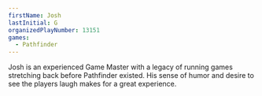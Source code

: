 ```yaml
---
firstName: Josh
lastInitial: G
organizedPlayNumber: 13151
games:
  - Pathfinder
---
```


Josh is an experienced Game Master with a legacy of running games stretching back before Pathfinder existed. His sense of humor and desire to see the players laugh makes for a great experience.